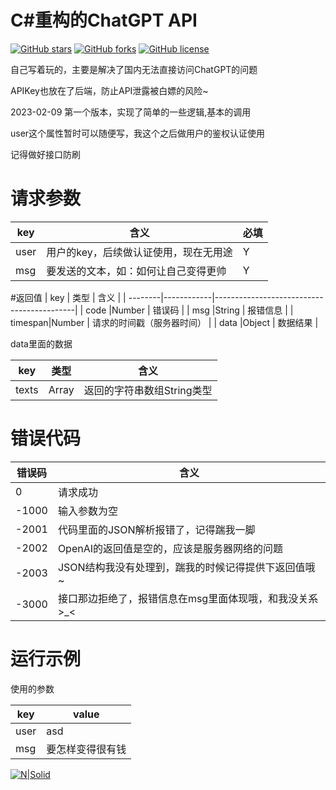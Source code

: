 # C#重构的ChatGPT API


[![GitHub stars](https://img.shields.io/github/stars/XiaozhongMiao/ChatGPTApi-CSharp.svg)](https://github.com/XiaozhongMiao/ChatGPTApi-CSharp/stargazers)
[![GitHub forks](https://img.shields.io/github/forks/XiaozhongMiao/ChatGPTApi-CSharp.svg)](https://github.com/XiaozhongMiao/ChatGPTApi-CSharp/network)
[![GitHub license](https://img.shields.io/github/license/XiaozhongMiao/ChatGPTApi-CSharp.svg)](https://github.com/XiaozhongMiao/ChatGPTApi-CSharp/blob/master/LICENSE)


自己写着玩的，主要是解决了国内无法直接访问ChatGPT的问题

APIKey也放在了后端，防止API泄露被白嫖的风险~

2023-02-09 第一个版本，实现了简单的一些逻辑,基本的调用

user这个属性暂时可以随便写，我这个之后做用户的鉴权认证使用

记得做好接口防刷

# 请求参数

| key    | 含义                                         |必填   |
| --------| -------------------------------------------|-----|
| user    | 用户的key，后续做认证使用，现在无用途         |   Y  |
| msg     | 要发送的文本，如：如何让自己变得更帅          |   Y  |

#返回值
| key     | 类型       | 含义                                       |
| --------|------------|-------------------------------------------|
| code    |Number      | 错误码                                     |
| msg     |String      | 报错信息                                   |
| timespan|Number      | 请求的时间戳（服务器时间）                   |
| data    |Object      | 数据结果                                   |

data里面的数据

| key     | 类型       | 含义                                       |
| --------|-----------|-------------------------------------------|
| texts   |Array      | 返回的字符串数组String类型                  |


# 错误代码

| 错误码    | 含义                                                 |
| ---------| -----------------------------------------------------|
| 0        | 请求成功                                              |
| -1000    | 输入参数为空                                          |
| -2001    | 代码里面的JSON解析报错了，记得踹我一脚                  |
| -2002    | OpenAI的返回值是空的，应该是服务器网络的问题             |
| -2003    | JSON结构我没有处理到，踹我的时候记得提供下返回值哦~       |
| -3000    | 接口那边拒绝了，报错信息在msg里面体现哦，和我没关系>_<    |

# 运行示例

使用的参数

| key    | value                                         |
| --------| -------------------------------------------|
| user    | asd                                        |
| msg     | 要怎样变得很有钱                            |

[![N|Solid](https://static.kkws.vip/github/chatgpt/demo.jpg)](https://github.com/XiaozhongMiao/ChatGPTApi-CSharp)

